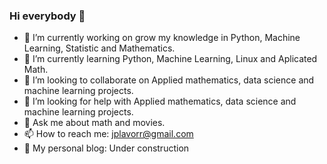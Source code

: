 ### Hi everybody 👋


- 🔭 I’m currently working on grow my knowledge in Python, Machine Learning, Statistic and Mathematics.
- 🌱 I’m currently learning Python, Machine Learning, Linux and Aplicated Math.
- 👯 I’m looking to collaborate on Applied mathematics, data science and machine learning projects.
- 🤔 I’m looking for help with Applied mathematics, data science and machine learning projects.
- 💬 Ask me about math and movies.
- 📫 How to reach me: jplavorr@gmail.com
- 📖 My personal blog: Under construction
